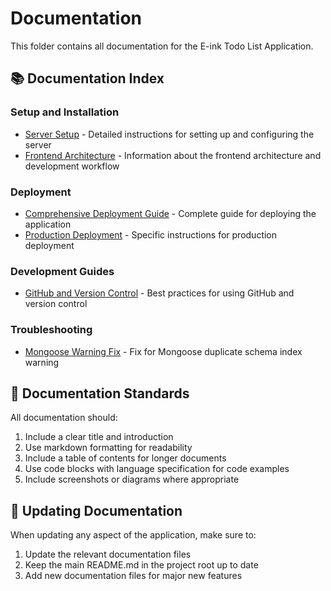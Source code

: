 # Documentation

This folder contains all documentation for the E-ink Todo List Application.

## 📚 Documentation Index

### Setup and Installation
- [Server Setup](./server-setup.md) - Detailed instructions for setting up and configuring the server
- [Frontend Architecture](./frontend-architecture.md) - Information about the frontend architecture and development workflow

### Deployment
- [Comprehensive Deployment Guide](./deployment-guide.md) - Complete guide for deploying the application
- [Production Deployment](./production-deployment.md) - Specific instructions for production deployment

### Development Guides
- [GitHub and Version Control](./github-guide.md) - Best practices for using GitHub and version control

### Troubleshooting
- [Mongoose Warning Fix](./mongoose-warning-fix.md) - Fix for Mongoose duplicate schema index warning

## 📝 Documentation Standards

All documentation should:
1. Include a clear title and introduction
2. Use markdown formatting for readability
3. Include a table of contents for longer documents
4. Use code blocks with language specification for code examples
5. Include screenshots or diagrams where appropriate

## 🔄 Updating Documentation

When updating any aspect of the application, make sure to:
1. Update the relevant documentation files
2. Keep the main README.md in the project root up to date
3. Add new documentation files for major new features
